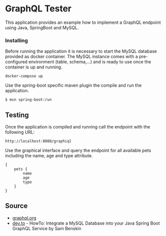 # GraphQL Tester
This application provides an example how to implement a GraphQL endpoint using Java, SpringBoot and MySQL.

### Installing

Before running the application it is necessary to start the MySQL database provided as docker container.
The MySQL instance comes with a pre-configured environment (table, schema,...) and is ready to use once 
the container is up and running.
```
docker-compose up
```

Use the spring-boot specific maven plugin the compile and run the application.

```
$ mvn spring-boot:run
```

## Testing
Once the application is compiled and running call the endpoint with the following URL:

```
http://localhost:8080/graphiql
```

Use the graphical interface and query the endpoint for all available pets including the name, age and type attribute.
```
{
    pets {
        name
        age
        type
    }
}
```

## Source
* [graphql.org](https://graphql.org)
* [dev.to](https://dev.to/sambenskin/howto-integrate-a-mysql-database-into-your-java-spring-boot-graphql-service-26c) - HowTo: Integrate a MySQL Database into your Java Spring Boot GraphQL Service by Sam Benskin